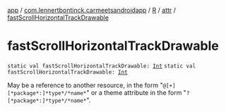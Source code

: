 [app](../../../index.md) / [com.lennertbontinck.carmeetsandroidapp](../../index.md) / [R](../index.md) / [attr](index.md) / [fastScrollHorizontalTrackDrawable](./fast-scroll-horizontal-track-drawable.md)

# fastScrollHorizontalTrackDrawable

`static val fastScrollHorizontalTrackDrawable: `[`Int`](https://kotlinlang.org/api/latest/jvm/stdlib/kotlin/-int/index.html)
`static val fastScrollHorizontalTrackDrawable: `[`Int`](https://kotlinlang.org/api/latest/jvm/stdlib/kotlin/-int/index.html)

May be a reference to another resource, in the form "`@[+][*package*:]*type*/*name*`" or a theme attribute in the form "`?[*package*:]*type*/*name*`".

